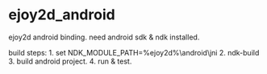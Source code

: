 ejoy2d_android
==============

ejoy2d android binding. need android sdk & ndk installed.

build steps:
	1. set NDK_MODULE_PATH=%ejoy2d%\android\jni
	2. ndk-build
	3. build android project.
	4. run & test.
